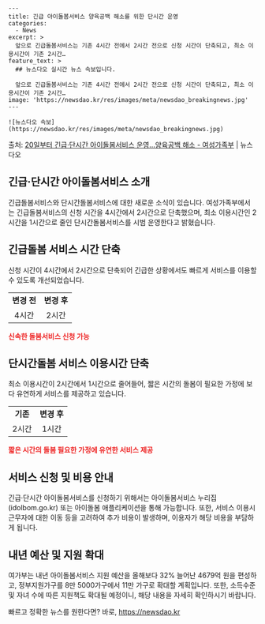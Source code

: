     ---
    title: 긴급 아이돌봄서비스 양육공백 해소를 위한 단시간 운영
    categories:
      - News
    excerpt: >
      앞으로 긴급돌봄서비스는 기존 4시간 전에서 2시간 전으로 신청 시간이 단축되고, 최소 이용시간이 기존 2시간…
    feature_text: >
      ## 뉴스다오 실시간 뉴스 속보입니다.
    
      앞으로 긴급돌봄서비스는 기존 4시간 전에서 2시간 전으로 신청 시간이 단축되고, 최소 이용시간이 기존 2시간…
    image: 'https://newsdao.kr/res/images/meta/newsdao_breakingnews.jpg'
    ---
    
    ![뉴스다오 속보](https://newsdao.kr/res/images/meta/newsdao_breakingnews.jpg)

<p>출처: <a href="https://newsdao.kr/2844" rel="dofollow">20일부터 긴급·단시간 아이돌봄서비스 운영…양육공백 해소 - 여성가족부</a> | 뉴스다오</p>

<h2>긴급·단시간 아이돌봄서비스 소개</h2>

<p data-ke-size="size16">긴급돌봄서비스와 단시간돌봄서비스에 대한 새로운 소식이 있습니다. 여성가족부에서는 긴급돌봄서비스의 신청 시간을 4시간에서 2시간으로 단축했으며, 최소 이용시간인 2시간을 1시간으로 줄인 단시간돌봄서비스를 시범 운영한다고 밝혔습니다.</p>

<h2 data-ke-size="size26">긴급돌봄 서비스 시간 단축</h2>
<p data-ke-size="size16">신청 시간이 4시간에서 2시간으로 단축되어 긴급한 상황에서도 빠르게 서비스를 이용할 수 있도록 개선되었습니다.</p>
<table>
    <tr>
        <td style="text-align: center; height: 17px;"><b>변경 전</b></td>
        <td style="text-align: center; height: 17px;"><b>변경 후</b></td>
    </tr>
    <tr>
        <td style="text-align: center; height: 17px;">4시간</td>
        <td style="text-align: center; height: 17px;">2시간</td>
    </tr>
</table>

<b><span style="color: #ee2323;">신속한 돌봄서비스 신청 가능</span></b>

<h2 data-ke-size="size26">단시간돌봄 서비스 이용시간 단축</h2>
<p data-ke-size="size16">최소 이용시간이 2시간에서 1시간으로 줄어들어, 짧은 시간의 돌봄이 필요한 가정에 보다 유연하게 서비스를 제공하고 있습니다.</p>

<table>
    <tr>
        <td style="text-align: center; height: 17px;"><b>기존</b></td>
        <td style="text-align: center; height: 17px;"><b>변경 후</b></td>
    </tr>
    <tr>
        <td style="text-align: center; height: 17px;">2시간</td>
        <td style="text-align: center; height: 17px;">1시간</td>
    </tr>
</table>

<b><span style="color: #ee2323;">짧은 시간의 돌봄 필요한 가정에 유연한 서비스 제공</span></b>

<h2 data-ke-size="size26">서비스 신청 및 비용 안내</h2>
<p data-ke-size="size16">긴급·단시간 아이돌봄서비스를 신청하기 위해서는 아이돌봄서비스 누리집(idolbom.go.kr) 또는 아이돌봄 애플리케이션을 통해 가능합니다. 또한, 서비스 이용시 근무자에 대한 이동 등을 고려하여 추가 비용이 발생하며, 이용자가 해당 비용을 부담하게 됩니다.</p>

<h2 data-ke-size="size26">내년 예산 및 지원 확대</h2>
<p data-ke-size="size16">여가부는 내년 아이돌봄서비스 지원 예산을 올해보다 32% 늘어난 4679억 원을 편성하고, 정부지원가구를 8만 5000가구에서 11만 가구로 확대할 계획입니다. 또한, 소득수준 및 자녀 수에 따른 지원책도 확대될 예정이니, 해당 내용을 자세히 확인하시기 바랍니다.</p>

<p data-ke-size="size16"></p> 

빠르고 정확한 뉴스를 원한다면? 바로, <a href="https://newsdao.kr" rel="dofollow">https://newsdao.kr</a>


    

